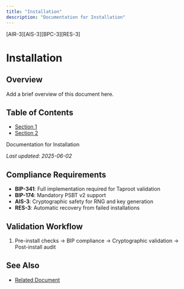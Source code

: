 ```yaml
---
title: "Installation"
description: "Documentation for Installation"
---
```


[AIR-3][AIS-3][BPC-3][RES-3]


<!-- markdownlint-disable MD013 line-length -->

# Installation

## Overview

Add a brief overview of this document here.

## Table of Contents

- [Section 1](#section-1)
- [Section 2](#section-2)


Documentation for Installation

*Last updated: 2025-06-02*

## Compliance Requirements
- **BIP-341**: Full implementation required for Taproot validation
- **BIP-174**: Mandatory PSBT v2 support
- **AIS-3**: Cryptographic safety for RNG and key generation
- **RES-3**: Automatic recovery from failed installations

## Validation Workflow
1. Pre-install checks → BIP compliance → Cryptographic validation → Post-install audit

## See Also

- [Related Document](#related-document)

